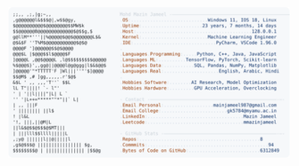 <picture>
  <source srcset="https://raw.githubusercontent.com/mmazinjameel/mmazinjameel/main/dark_mode.svg?v=1750302709" media="(prefers-color-scheme: dark)">
  <img src="https://raw.githubusercontent.com/mmazinjameel/mmazinjameel/main/light_mode.svg?v=1750302709">
</picture>
